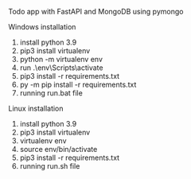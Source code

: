 Todo app with FastAPI and MongoDB using pymongo

Windows installation

1. install python 3.9
2. pip3 install virtualenv
3. python -m virtualenv env
4. run .\env\Scripts\activate
5. pip3 install -r requirements.txt
6. py -m pip install -r requirements.txt
7. running run.bat file

Linux installation

1. install python 3.9
2. pip3 install virtualenv
3. virtualenv env
4. source env/bin/activate
5. pip3 install -r requirements.txt
6. running run.sh file
